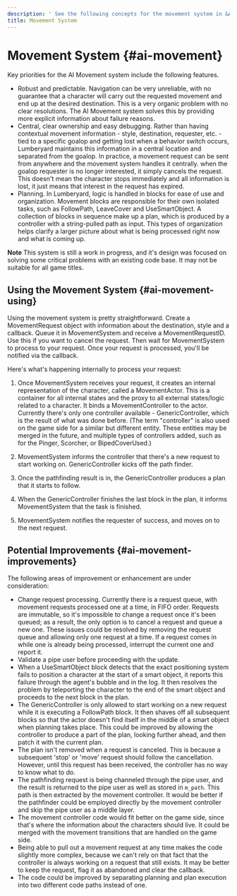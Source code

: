 ```yaml
---
description: ' See the following concepts for the movement system in &ALYlong;. '
title: Movement System
---
```

# Movement System {#ai-movement}

Key priorities for the AI Movement system include the following features\.
+ Robust and predictable\. Navigation can be very unreliable, with no guarantee that a character will carry out the requested movement and end up at the desired destination\. This is a very organic problem with no clear resolutions\. The AI Movement system solves this by providing more explicit information about failure reasons\.
+ Central, clear ownership and easy debugging\. Rather than having contextual movement information - style, destination, requester, etc\. - tied to a specific goalop and getting lost when a behavior switch occurs, Lumberyard maintains this information in a central location and separated from the goalop\. In practice, a movement request can be sent from anywhere and the movement system handles it centrally\. when the goalop requester is no longer interested, it simply cancels the request\. This doesn't mean the character stops immediately and all information is lost, it just means that interest in the request has expired\.
+ Planning\. In Lumberyard, logic is handled in blocks for ease of use and organization\. Movement blocks are responsible for their own isolated tasks, such as FollowPath, LeaveCover and UseSmartObject\. A collection of blocks in sequence make up a plan, which is produced by a controller with a string\-pulled path as input\. This types of organization helps clarify a larger picture about what is being processed right now and what is coming up\.

**Note**
This system is still a work in progress, and it's design was focused on solving some critical problems with an existing code base\. It may not be suitable for all game titles\.

## Using the Movement System {#ai-movement-using}

Using the movement system is pretty straightforward\. Create a MovementRequest object with information about the destination, style and a callback\. Queue it in MovementSystem and receive a MovementRequestID\. Use this if you want to cancel the request\. Then wait for MovementSystem to process to your request\. Once your request is processed, you'll be notified via the callback\.

Here's what's happening internally to process your request:

1. Once MovementSystem receives your request, it creates an internal representation of the character, called a MovementActor\. This is a container for all internal states and the proxy to all external states/logic related to a character\. It binds a MovementController to the actor\. Currently there's only one controller available - GenericController, which is the result of what was done before\. \(The term "controller" is also used on the game side for a similar but different entity\. These entities may be merged in the future, and multiple types of controllers added, such as for the Pinger, Scorcher, or BipedCoverUsed\.\)

1. MovementSystem informs the controller that there's a new request to start working on\. GenericController kicks off the path finder\.

1. Once the pathfinding result is in, the GenericController produces a plan that it starts to follow\.

1. When the GenericController finishes the last block in the plan, it informs MovementSystem that the task is finished\.

1. MovementSystem notifies the requester of success, and moves on to the next request\.

## Potential Improvements {#ai-movement-improvements}

The following areas of improvement or enhancement are under consideration:
+ Change request processing\. Currently there is a request queue, with movement requests processed one at a time, in FIFO order\. Requests are immutable, so it's impossible to change a request once it's been queued; as a result, the only option is to cancel a request and queue a new one\. These issues could be resolved by removing the request queue and allowing only one request at a time\. If a request comes in while one is already being processed, interrupt the current one and report it\.
+ Validate a pipe user before proceeding with the update\.
+ When a UseSmartObject block detects that the exact positioning system fails to position a character at the start of a smart object, it reports this failure through the agent's bubble and in the log\. It then resolves the problem by teleporting the character to the end of the smart object and proceeds to the next block in the plan\.
+ The GenericController is only allowed to start working on a new request while it is executing a FollowPath block\. It then shaves off all subsequent blocks so that the actor doesn't find itself in the middle of a smart object when planning takes place\. This could be improved by allowing the controller to produce a part of the plan, looking further ahead, and then patch it with the current plan\.
+ The plan isn't removed when a request is canceled\. This is because a subsequent 'stop' or 'move' request should follow the cancellation\. However, until this request has been received, the controller has no way to know what to do\.
+ The pathfinding request is being channeled through the pipe user, and the result is returned to the pipe user as well as stored in `m_path`\. This path is then extracted by the movement controller\. It would be better if the pathfinder could be employed directly by the movement controller and skip the pipe user as a middle layer\.
+ The movement controller code would fit better on the game side, since that's where the information about the characters should live\. It could be merged with the movement transitions that are handled on the game side\.
+ Being able to pull out a movement request at any time makes the code slightly more complex, because we can't rely on that fact that the controller is always working on a request that still exists\. It may be better to keep the request, flag it as abandoned and clear the callback\.
+ The code could be improved by separating planning and plan execution into two different code paths instead of one\.